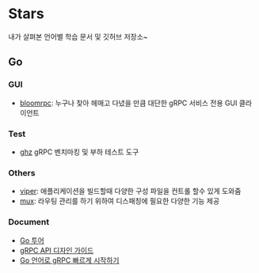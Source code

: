 # Stars
내가 살펴본 언어별 학습 문서 및 깃허브 저장소~

## Go

### GUI
- [bloomrpc](https://github.com/uw-labs/bloomrpc): 누구나 찾아 헤매고 다녔을 만큼 대단한 gRPC 서비스 전용 GUI 클라이언트

### Test
- [ghz](https://github.com/bojand/ghz) gRPC 벤치마킹 및 부하 테스트 도구

### Others
- [viper](https://github.com/spf13/viper): 애플리케이션을 빌드할때 다양한 구성 파일을 컨트롤 할수 있게 도와줌
- [mux](https://github.com/gorilla/mux): 라우팅 관리를 하기 위하여 디스패칭에 필요한 다양한 기능 제공

### Document
- [Go 투어](https://go-tour-ko.appspot.com/welcome/1)
- [gRPC API 디자인 가이드](https://cloud.google.com/apis/design)
- [Go 언어로 gRPC 빠르게 시작하기](https://grpc.io/docs/languages/go/quickstart/)
